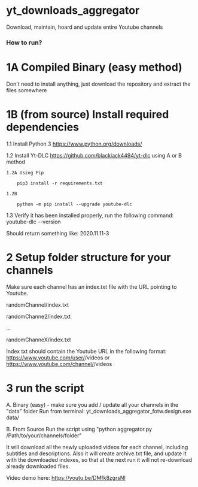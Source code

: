 # yt_downloads_aggregator
Download, maintain, hoard and update entire Youtube channels 

### How to run?

# 1A Compiled Binary (easy method)
Don't need to install anything, just download the repository and extract the files somewhere

# 1B (from source) Install required dependencies
1.1 Install Python 3 https://www.python.org/downloads/

1.2 Install Yt-DLC https://github.com/blackjack4494/yt-dlc using A or B method

	1.2A Using Pip

		pip3 install -r requirements.txt 

	1.2B

		python -m pip install --upgrade youtube-dlc


1.3 Verify it has been installed properly, run the following command: youtube-dlc --version

Should return something like:  2020.11.11-3


# 2 Setup folder structure for your channels
Make sure each channel has an index.txt file with the URL pointing to Youtube.

randomChannel/index.txt

randomChanne2/index.txt

...

randomChanneX/index.txt


Index txt should contain the Youtube URL in the following format: 
https://www.youtube.com/user/<username>/videos
	or
https://www.youtube.com/channel/<channel-ID>/videos

# 3 run the script 
A. Binary (easy) - make sure you add / update all your channels in the "data" folder
Run from terminal: yt_downloads_aggregator_fotw.design.exe data/

B. From Source
Run the script using "python aggregator.py /Path/to/your/channels/folder"



It will download all the newly uploaded videos for each channel, including subtitles and descriptions.
Also it will create archive.txt file, and update it with the downloaded indexes, so that at the next run it will not re-download already downloaded files.

Video demo here: https://youtu.be/DMfk8zgrsNI 